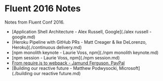 Fluent 2016 Notes
=================

Notes from Fluent Conf 2016.

* [Application Shell Architecture - Alex Russell, Google](./alex russell - google.md)
* [Heroku Pipeline with GitHub PRs - Matt Creager & Ike DeLorenzo, Heroku](./continuous delivery.md)
* [npm monolith keynote - Laurie Voss, npm](./npm monolith keynote.md)
* [npm session - Laurie Voss, npm](./npm session.md)
* [From require.js to webpack - Jamund Ferguson, PayPal](./webpack.md)
* [Building our reactive future - Matthew Podwysocki, Microsoft](./building our reactive future.md)
